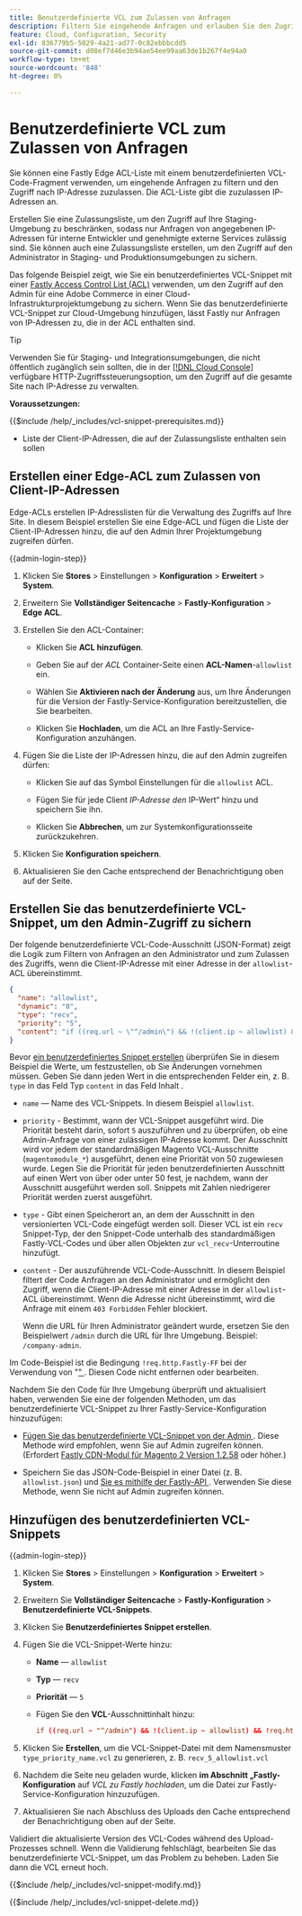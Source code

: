```yaml
---
title: Benutzerdefinierte VCL zum Zulassen von Anfragen
description: Filtern Sie eingehende Anfragen und erlauben Sie den Zugriff nach IP-Adresse für Adobe Commerce-Sites durch mit einer Fastly Edge ACL-Liste und einem benutzerdefinierten VCL-Snippet.
feature: Cloud, Configuration, Security
exl-id: 836779b5-5029-4a21-ad77-0c82ebbbcdd5
source-git-commit: d08ef7d46e3b94ae54ee99aa63de1b267f4e94a0
workflow-type: tm+mt
source-wordcount: '848'
ht-degree: 0%

---
```


# Benutzerdefinierte VCL zum Zulassen von Anfragen

Sie können eine Fastly Edge ACL-Liste mit einem benutzerdefinierten VCL-Code-Fragment verwenden, um eingehende Anfragen zu filtern und den Zugriff nach IP-Adresse zuzulassen. Die ACL-Liste gibt die zuzulassen IP-Adressen an.

Erstellen Sie eine Zulassungsliste, um den Zugriff auf Ihre Staging-Umgebung zu beschränken, sodass nur Anfragen von angegebenen IP-Adressen für interne Entwickler und genehmigte externe Services zulässig sind. Sie können auch eine Zulassungsliste erstellen, um den Zugriff auf den Administrator in Staging- und Produktionsumgebungen zu sichern.

Das folgende Beispiel zeigt, wie Sie ein benutzerdefiniertes VCL-Snippet mit einer [Fastly Access Control List (ACL)](https://docs.fastly.com/guides/access-control-lists/about-acls) verwenden, um den Zugriff auf den Admin für eine Adobe Commerce in einer Cloud-Infrastrukturprojektumgebung zu sichern. Wenn Sie das benutzerdefinierte VCL-Snippet zur Cloud-Umgebung hinzufügen, lässt Fastly nur Anfragen von IP-Adressen zu, die in der ACL enthalten sind.

>[!TIP]
>
>Verwenden Sie für Staging- und Integrationsumgebungen, die nicht öffentlich zugänglich sein sollten, die in der [[!DNL Cloud Console]](../project/overview.md#access-the-project-web-interface) verfügbare HTTP-Zugriffssteuerungsoption, um den Zugriff auf die gesamte Site nach IP-Adresse zu verwalten.

**Voraussetzungen:**


{{$include /help/_includes/vcl-snippet-prerequisites.md}}

- Liste der Client-IP-Adressen, die auf der Zulassungsliste enthalten sein sollen

## Erstellen einer Edge-ACL zum Zulassen von Client-IP-Adressen

Edge-ACLs erstellen IP-Adresslisten für die Verwaltung des Zugriffs auf Ihre Site. In diesem Beispiel erstellen Sie eine Edge-ACL und fügen die Liste der Client-IP-Adressen hinzu, die auf den Admin Ihrer Projektumgebung zugreifen dürfen.

{{admin-login-step}}

1. Klicken Sie **Stores** > Einstellungen > **Konfiguration** > **Erweitert** > **System**.

1. Erweitern Sie **Vollständiger Seitencache** > **Fastly-Konfiguration** > **Edge ACL**.

1. Erstellen Sie den ACL-Container:

   - Klicken Sie **ACL hinzufügen**.

   - Geben Sie auf der *ACL* Container-Seite einen **ACL-Namen**-`allowlist` ein.

   - Wählen Sie **Aktivieren nach der Änderung** aus, um Ihre Änderungen für die Version der Fastly-Service-Konfiguration bereitzustellen, die Sie bearbeiten.

   - Klicken Sie **Hochladen**, um die ACL an Ihre Fastly-Service-Konfiguration anzuhängen.

1. Fügen Sie die Liste der IP-Adressen hinzu, die auf den Admin zugreifen dürfen:

   - Klicken Sie auf das Symbol Einstellungen für die `allowlist` ACL.

   - Fügen Sie für jede Client *IP-Adresse den* IP-Wert“ hinzu und speichern Sie ihn.

   - Klicken Sie **Abbrechen**, um zur Systemkonfigurationsseite zurückzukehren.

1. Klicken Sie **Konfiguration speichern**.

1. Aktualisieren Sie den Cache entsprechend der Benachrichtigung oben auf der Seite.

## Erstellen Sie das benutzerdefinierte VCL-Snippet, um den Admin-Zugriff zu sichern

Der folgende benutzerdefinierte VCL-Code-Ausschnitt (JSON-Format) zeigt die Logik zum Filtern von Anfragen an den Administrator und zum Zulassen des Zugriffs, wenn die Client-IP-Adresse mit einer Adresse in der `allowlist`-ACL übereinstimmt.

```json
{
  "name": "allowlist",
  "dynamic": "0",
  "type": "recv",
  "priority": "5",
  "content": "if ((req.url ~ \"^/admin\") && !(client.ip ~ allowlist) && !req.http.Fastly-FF) { error 403 \"Forbidden\"; }"
}
```

Bevor [ein benutzerdefiniertes Snippet erstellen](https://experienceleague.adobe.com/docs/commerce-on-cloud/user-guide/cdn/custom-vcl-snippets/fastly-vcl-allowlist.html?lang=de#add-the-custom-vcl-snippet) überprüfen Sie in diesem Beispiel die Werte, um festzustellen, ob Sie Änderungen vornehmen müssen. Geben Sie dann jeden Wert in die entsprechenden Felder ein, z. B. `type` in das Feld Typ `content` in das Feld Inhalt .

- `name` — Name des VCL-Snippets. In diesem Beispiel `allowlist`.

- `priority` - Bestimmt, wann der VCL-Snippet ausgeführt wird. Die Priorität besteht darin, sofort `5` auszuführen und zu überprüfen, ob eine Admin-Anfrage von einer zulässigen IP-Adresse kommt. Der Ausschnitt wird vor jedem der standardmäßigen Magento VCL-Ausschnitte (`magentomodule_*`) ausgeführt, denen eine Priorität von 50 zugewiesen wurde. Legen Sie die Priorität für jeden benutzerdefinierten Ausschnitt auf einen Wert von über oder unter 50 fest, je nachdem, wann der Ausschnitt ausgeführt werden soll. Snippets mit Zahlen niedrigerer Priorität werden zuerst ausgeführt.

- `type` - Gibt einen Speicherort an, an dem der Ausschnitt in den versionierten VCL-Code eingefügt werden soll. Dieser VCL ist ein `recv` Snippet-Typ, der den Snippet-Code unterhalb des standardmäßigen Fastly-VCL-Codes und über allen Objekten zur `vcl_recv`-Unterroutine hinzufügt.

- `content` - Der auszuführende VCL-Code-Ausschnitt. In diesem Beispiel filtert der Code Anfragen an den Administrator und ermöglicht den Zugriff, wenn die Client-IP-Adresse mit einer Adresse in der `allowlist`-ACL übereinstimmt. Wenn die Adresse nicht übereinstimmt, wird die Anfrage mit einem `403 Forbidden` Fehler blockiert.

  Wenn die URL für Ihren Administrator geändert wurde, ersetzen Sie den Beispielwert `/admin` durch die URL für Ihre Umgebung. Beispiel: `/company-admin`.

Im Code-Beispiel ist die Bedingung `!req.http.Fastly-FF` bei der Verwendung von &quot;[&quot; ](fastly-custom-cache-configuration.md#configure-back-ends-and-origin-shielding). Diesen Code nicht entfernen oder bearbeiten.

Nachdem Sie den Code für Ihre Umgebung überprüft und aktualisiert haben, verwenden Sie eine der folgenden Methoden, um das benutzerdefinierte VCL-Snippet zu Ihrer Fastly-Service-Konfiguration hinzuzufügen:

- [Fügen Sie das benutzerdefinierte VCL-Snippet von der Admin ](#add-the-custom-vcl-snippet). Diese Methode wird empfohlen, wenn Sie auf Admin zugreifen können. (Erfordert [Fastly CDN-Modul für Magento 2 Version 1.2.58](fastly-configuration.md#upgrade) oder höher.)

- Speichern Sie das JSON-Code-Beispiel in einer Datei (z. B. `allowlist.json`) und [ Sie es mithilfe der Fastly-API ](fastly-vcl-custom-snippets.md#manage-custom-vcl-snippets-using-the-api). Verwenden Sie diese Methode, wenn Sie nicht auf Admin zugreifen können.

## Hinzufügen des benutzerdefinierten VCL-Snippets

{{admin-login-step}}

1. Klicken Sie **Stores** > Einstellungen > **Konfiguration** > **Erweitert** > **System**.

1. Erweitern Sie **Vollständiger Seitencache** > **Fastly-Konfiguration** > **Benutzerdefinierte VCL-Snippets**.

1. Klicken Sie **Benutzerdefiniertes Snippet erstellen**.

1. Fügen Sie die VCL-Snippet-Werte hinzu:

   - **Name** — `allowlist`

   - **Typ** — `recv`

   - **Priorität** — `5`

   - Fügen Sie den **VCL**-Ausschnittinhalt hinzu:

     ```conf
     if ((req.url ~ "^/admin") && !(client.ip ~ allowlist) && !req.http.Fastly-FF) { error 403 "Forbidden";}
     ```

1. Klicken Sie **Erstellen**, um die VCL-Snippet-Datei mit dem Namensmuster `type_priority_name.vcl` zu generieren, z. B. `recv_5_allowlist.vcl`

1. Nachdem die Seite neu geladen wurde, klicken **im Abschnitt „Fastly-Konfiguration** auf *VCL zu Fastly hochladen*, um die Datei zur Fastly-Service-Konfiguration hinzuzufügen.

1. Aktualisieren Sie nach Abschluss des Uploads den Cache entsprechend der Benachrichtigung oben auf der Seite.

Validiert die aktualisierte Version des VCL-Codes während des Upload-Prozesses schnell. Wenn die Validierung fehlschlägt, bearbeiten Sie das benutzerdefinierte VCL-Snippet, um das Problem zu beheben. Laden Sie dann die VCL erneut hoch.

{{$include /help/_includes/vcl-snippet-modify.md}}

{{$include /help/_includes/vcl-snippet-delete.md}}

<!-- Last updated from includes: 2025-01-27 17:16:28 -->
